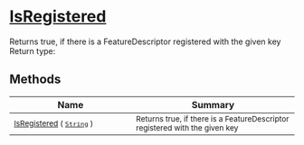 # [IsRegistered](./FeatureDescriptor-100663413.md)

Returns true, if there is a FeatureDescriptor registered with the given key
Return type:
## Methods

| Name | Summary | 
| --- | --- | 
| <sub>[IsRegistered](./FeatureDescriptor-100663413.md) ( [`String`](https://docs.microsoft.com/en-us/dotnet/api/System.String) )</sub><img width=200/>| <sub>Returns true, if there is a FeatureDescriptor registered with the given key</sub>| <br>


